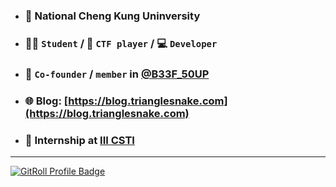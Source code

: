 - ### 🏫 National Cheng Kung Uninversity
- ### 🧑‍🎓 `Student` / 🚩 `CTF player` / 💻 `Developer`
- ### 🍲 `Co-founder` / `member` in [@B33F_50UP](https://instagram.com/nckuctf)
- ### 🌐 Blog: [https://blog.trianglesnake.com](https://blog.trianglesnake.com)
- ### 💼 Internship at [III CSTI](https://web.iii.org.tw/About/Department.aspx?fm_sqno=36&dp_sqno=7)
---
<a href="https://gitroll.io/profile/ujtdbB1reT6hkkcl4mLgAgCMjPcF2" target="_blank"><img src="https://gitroll.io/api/badges/profiles/v1/ujtdbB1reT6hkkcl4mLgAgCMjPcF2" alt="GitRoll Profile Badge"/></a>
